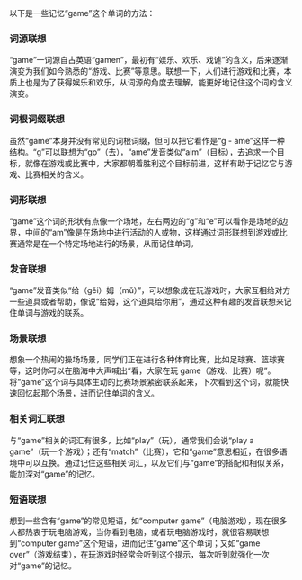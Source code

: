 以下是一些记忆“game”这个单词的方法：

### 词源联想
“game”一词源自古英语“gamen”，最初有“娱乐、欢乐、戏谑”的含义，后来逐渐演变为我们如今熟悉的“游戏、比赛”等意思。联想一下，人们进行游戏和比赛，本质上也是为了获得娱乐和欢乐，从词源的角度去理解，能更好地记住这个词的含义演变。

### 词根词缀联想
虽然“game”本身并没有常见的词根词缀，但可以把它看作是“g - ame”这样一种结构。“g”可以联想为“go”（去），“ame”发音类似“aim”（目标），去追求一个目标，就像在游戏或比赛中，大家都朝着胜利这个目标前进，这样有助于记忆它与游戏、比赛相关的含义。

### 词形联想
“game”这个词的形状有点像一个场地，左右两边的“g”和“e”可以看作是场地的边界，中间的“am”像是在场地中进行活动的人或物，这样通过词形联想到游戏或比赛通常是在一个特定场地进行的场景，从而记住单词。

### 发音联想
“game”发音类似“给（gěi）姆（mǔ）”，可以想象成在玩游戏时，大家互相给对方一些道具或者帮助，像说“给姆，这个道具给你用”，通过这种有趣的发音联想来记住单词与游戏的联系。

### 场景联想
想象一个热闹的操场场景，同学们正在进行各种体育比赛，比如足球赛、篮球赛等，这时你可以在脑海中大声喊出“看，大家在玩 game（游戏、比赛）呢”。将“game”这个词与具体生动的比赛场景紧密联系起来，下次看到这个词，就能快速回忆起那个场景，进而记住单词的含义。

### 相关词汇联想
与“game”相关的词汇有很多，比如“play”（玩），通常我们会说“play a game”（玩一个游戏）；还有“match”（比赛），它和“game”意思相近，在很多语境中可以互换。通过记住这些相关词汇，以及它们与“game”的搭配和相似关系，能加深对“game”的记忆。

### 短语联想
想到一些含有“game”的常见短语，如“computer game”（电脑游戏），现在很多人都热衷于玩电脑游戏，当你看到电脑，或者玩电脑游戏时，就很容易联想到“computer game”这个短语，进而记住“game”这个单词；又如“game over”（游戏结束），在玩游戏时经常会听到这个提示，每次听到就强化一次对“game”的记忆。 